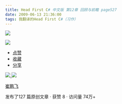 ```yaml
---
title: Head First C# 中文版 第12章 回顾与前瞻 page527
date: 2009-06-13 21:36:00
tags: 我翻译的Head First C#（习作）
---
```

![](https://p-blog.csdn.net/images/p_blog_csdn_net/cuipengfei1/EntryImages/20090613/2009-06-13_21-18-21.jpg)

![](https://p-blog.csdn.net/images/p_blog_csdn_net/cuipengfei1/EntryImages/20090613/2009-06-13_21-19-00.jpg)

  * [ 点赞  ](javascript:;)
  * [ 收藏  ](javascript:;)
  * [ 分享 ](javascript:;)

[ ![](https://profile.csdnimg.cn/5/2/5/3_cuipengfei1)
![](https://g.csdnimg.cn/static/user-reg-year/1x/11.png)
](https://blog.csdn.net/cuipengfei1)

[ 崔鹏飞 ](https://blog.csdn.net/cuipengfei1)

发布了127 篇原创文章  ·  获赞 8  ·  访问量 74万+

